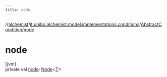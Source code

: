 ```yaml
---
title: node
---
```

//[alchemist](../../../index.html)/[it.unibo.alchemist.model.implementations.conditions](../index.html)/[AbstractCondition](index.html)/[node](node.html)



# node



[jvm]\
private val [node](node.html): [Node](../../it.unibo.alchemist.model.interfaces/-node/index.html)<[T](../../it.unibo.alchemist.model.implementations.layers/-step-layer/index.html)>




